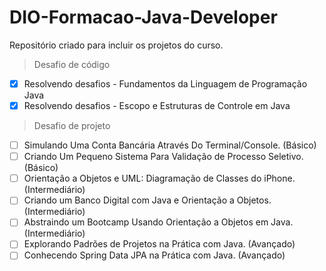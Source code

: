 # DIO-Formacao-Java-Developer


Repositório criado para incluir os projetos do curso.

> Desafio de código
- [X] Resolvendo desafios - Fundamentos da Linguagem de Programação Java
- [X] Resolvendo desafios - Escopo e Estruturas de Controle em Java

> Desafio de projeto

- [ ] Simulando Uma Conta Bancária Através Do Terminal/Console. (Básico)
- [ ] Criando Um Pequeno Sistema Para Validação de Processo Seletivo. (Básico)
- [ ] Orientação a Objetos e UML: Diagramação de Classes do iPhone. (Intermediário)
- [ ] Criando um Banco Digital com Java e Orientação a Objetos. (Intermediário)
- [ ] Abstraindo um Bootcamp Usando Orientação a Objetos em Java. (Intermediário)
- [ ] Explorando Padrões de Projetos na Prática com Java. (Avançado)
- [ ] Conhecendo Spring Data JPA na Prática com Java. (Avançado)

